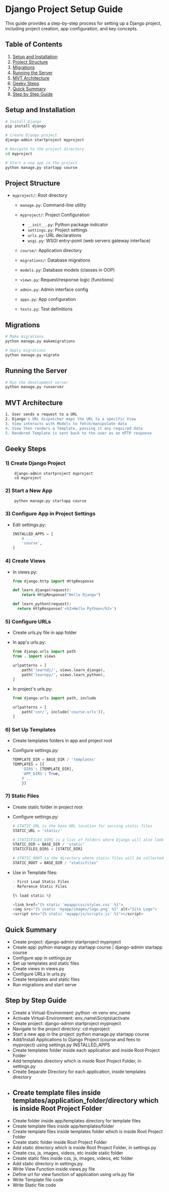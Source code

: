 # Django Project Setup Guide

This guide provides a step-by-step process for setting up a Django project, including project creation, app configuration, and key concepts.

## Table of Contents
1. [Setup and Installation](#setup-and-installation)
2. [Project Structure](#project-structure)
3. [Migrations](#migrations)
4. [Running the Server](#running-the-server)
5. [MVT Architecture](#mvt-architecture)
6. [Geeky Steps](#geeky-steps)
7. [Quick Summary](#quick-summary)
8. [Step by Step Guide](#step-by-step-guide)

   
## Setup and Installation

```bash
# Install Django
pip install django

# Create Django project
django-admin startproject myproject

# Navigate to the project directory
cd myproject

# Start a new app in the project
python manage.py startapp course
```


## Project Structure

- `myproject/`: Root directory
  - `manage.py`: Command-line utility
  - `myproject/`: Project Configuration
    - `__init__.py`: Python package indicator
    - `settings.py`: Project settings
    - `urls.py`: URL declarations
    - `wsgi.py`: WSGI entry-point (web servers gateway interface)
      
  - `course/`: Application directory
  - `migrations/`: Database migrations
  - `models.py`: Database models (classes in OOP)
  - `views.py`: Request/response logic (functions)
  - `admin.py`: Admin interface config
  - `apps.py`: App configuration
  - `tests.py`: Test definitions


## Migrations

```bash
# Make migrations
python manage.py makemigrations

# Apply migrations
python manage.py migrate
```


## Running the Server

```bash
# Run the development server
python manage.py runserver
```


## MVT Architecture

```bash
1. User sends a request to a URL
2. Django's URL dispatcher maps the URL to a specific View
3. View interacts with Models to fetch/manipulate data
4. View then renders a Template, passing it any required data
5. Rendered Template is sent back to the user as an HTTP response
```


## Geeky Steps

### 1) Create Django Project
    
        django-admin startproject myproject
        cd myproject

### 2) Start a New App
    
        python manage.py startapp course

### 3) Configure App in Project Settings
- Edit settings.py:
    ```python
    INSTALLED_APPS = [
        # ...
        'course',
    ]
    ```


### 4) Create Views 
- In views.py:
    
    ```python
    from django.http import HttpResponse

    def learn_django(request):
        return HttpResponse("Hello Django")

    def learn_python(request):
      return HttpResponse('<h2>Hello Python</h2>')
    ```


### 5) Configure URLs
- Create urls.py file in app folder
- In app's urls.py:

    ```python
    from django.urls import path
    from . import views

    urlpatterns = [
        path('learndj/', views.learn_django),
        path('learnpy/', views.learn_python),
    ]
    ```
- In project's urls.py: 

    ```python 
    from django.urls import path, include

    urlpatterns = [
        path('cor/', include('course.urls')),
    ]
    ```


### 6) Set Up Templates 
- Create templates folders in app and project root
- Configure settings.py: 

    ```python
    TEMPLATE_DIR = BASE_DIR / 'templates'
    TEMPLATES = [{
        'DIRS': [TEMPLATE_DIR],
        'APP_DIRS': True,
        # ...
        }]
    ```


### 7) Static Files
- Create static folder in project root
- Configure settings.py:

    ```python
    # STATIC_URL is the base URL location for serving static files
    STATIC_URL = 'static/'
    
    # STATICFILES_DIRS is a list of folders where Django will also look for static files
    STATIC_DIR = BASE_DIR / 'static'
    STATICFILES_DIRS = [STATIC_DIR]
    
    # STATIC_ROOT is the directory where static files will be collected when you run `collectstatic`
    STATIC_ROOT = BASE_DIR / "staticfiles"
    ```
- Use in Template files:
    ```python
    - First Load Static Files
    - Reference Static Files
    
    {% load static %}

    <link href="{% static 'myapp/css/styles.css' %}">
    <img src="{% static 'myapp/images/logo.png' %}" alt="Site Logo">
    <script src="{% static 'myapp/js/scripts.js' %}"></script>
    ```

        
## Quick Summary
- Create project: django-admin startproject myproject
- Create app: python manage.py startapp course | django-admin startapp course
- Configure app in settings.py
- Set up templates and static files
- Create views in views.py
- Configure URLs in urls.py
- Create templates and static files
- Run migrations and start serve


## Step by Step Guide
- Create a Virtual-Environment: python -m venv env_name
- Activate Virtual-Environment: env_name\Scripts\activate
- Create project: django-admin startproject myproject
- Navigate to the project directory: cd myproject
- Start a new app in the project: python manage.py startapp course
- Add/Install Applications to Django Project (course and fees to myproject) using settings.py INSTALLED_APPS
- Create templates folder inside each application and inside Root Project Folder
- Add templates directory which is inside Root Project Folder, in settings.py
- Create Separate Directory for each application, inside templates directory
- Create template files inside templates/application_folder/directory which is inside Root Project Folder
  ------------
- Create folder inside app/templates directory for template files
- Create template files inside app/templates/folder
- Create template files inside templates folder which is inside Root Project Folder
- Create static folder inside Root Project Folder
- Add static directory which is inside Root Project Folder, in settings.py
- Create css, js, images, videos, etc inside static folder
- Create static files inside css, js, images, videos, etc folder
- Add static directory in settings.py. 
- Write View Function inside views.py file
- Define url for view function of application using urls.py file
- Write Template file code
- Write Static file code
